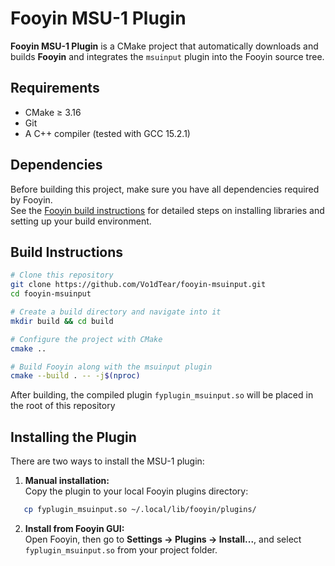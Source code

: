 # Fooyin MSU-1 Plugin

**Fooyin MSU-1 Plugin** is a CMake project that automatically downloads and builds **Fooyin** and integrates the `msuinput` plugin into the Fooyin source tree.

## Requirements

- CMake ≥ 3.16  
- Git  
- A C++ compiler (tested with GCC 15.2.1)  

## Dependencies

Before building this project, make sure you have all dependencies required by Fooyin.  
See the [Fooyin build instructions](https://github.com/fooyin/fooyin/blob/master/BUILD.md) for detailed steps on installing libraries and setting up your build environment.

## Build Instructions

```bash
# Clone this repository
git clone https://github.com/Vo1dTear/fooyin-msuinput.git
cd fooyin-msuinput

# Create a build directory and navigate into it
mkdir build && cd build

# Configure the project with CMake
cmake ..

# Build Fooyin along with the msuinput plugin
cmake --build . -- -j$(nproc)
```

After building, the compiled plugin `fyplugin_msuinput.so` will be placed in the root of this repository
## Installing the Plugin

There are two ways to install the MSU-1 plugin:

1. **Manual installation:**  
Copy the plugin to your local Fooyin plugins directory:
```bash
   cp fyplugin_msuinput.so ~/.local/lib/fooyin/plugins/
```

2. **Install from Fooyin GUI:**  
Open Fooyin, then go to **Settings → Plugins → Install...**, and select `fyplugin_msuinput.so` from your project folder.
